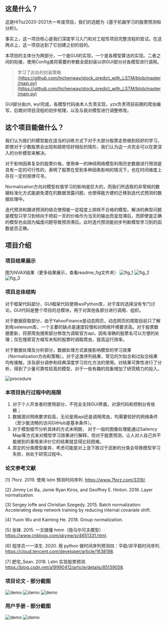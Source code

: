 ## 这是什么？
这是HITsz2020-2021大一年度项目，我们的选题为《基于机器学习的股票预测和分析》。

事实上，这一项目核心是我们深度学习入门和对工程性项目完整流程的尝试。在这两点上，这一项目达到了它创建之初的目的。

本项目的主体分为两部分，一个是GUI的实现，一个是各模型算法的实现。二者之间的衔接，使用Config类将需要的参数全部封装以供GUI部分对各模型进行调用。
> 学习了此处的封装策略 [https://github.com/hichenway/stock_predict_with_LSTM/blob/master/main.py](https://github.com/hichenway/stock_predict_with_LSTM/blob/master/main.py)


GUI部分由zh, wyl完成，各模型代码由本人负责实现，yzx负责项目前期的爬虫编写，后期对项目流程的初步梳理，以及与我对模型进行调整修改。
## 这个项目能做什么？
我们认为我们的模型能在适当的训练方式下对于大部分股票走势做到较好的学习，即使对于少数股票会出现和趋势恰好相反的情形，我们认为这一点完全可以在更深入的分析模型来解决。

对于影响因素复杂的股票价格，使用单一的神经网络模型利用历史数据进行预测是具有一定的可行性的，表明了股票在受到多种因素影响的情况下，也在时间维度上存在一定的规律可寻。

Normalization方向对模型权值学习的影响是巨大的，而我们所选取的非常规的数据标准化方式能避免潜在的数据泄露问题，也使得能方便的迁移到迭代式预测的数据处理中。

迭代预测和跟进预测的结合使用能一定程度上排除不合格的模型。解决的典型问题是模型只学习到倾向于把前一天的价格作为当天的输出而呈现滞后，而即使是正确的模型也会因为幅度问题导致预测滞后。此时迭代预测能初步判断模型学习到的函数是否正确。

## 项目介绍
### 项目结果展示
图为NVAX结果（更多结果展示，查看readme_fig文件夹）
![fig_1](readme_fig/NVAX_true.png)
![fig_2](readme_fig/NVAX_forecast_1.png)
![fig_3](readme_fig/NVAX_forecast_2.png)

### 项目总体结构
对于框架代码部分，GUI框架代码使用wxPython库，对于库的选择没有专门讨论。GUI代码是整个项目的总模块，用于对其他各部分进行调用、组织。

对于数据获取部分，由于YahooFinance是动态网页，动态网页的爬取目前只了解到有selenium库，一个主要的缺点是速度较慢和对网络环境要求高。对于股票数据更新，将原爬虫搜索部分修改为调取官方api，因有准确的股票名可以方便的处理；仅在搜索官方缩写未知的股票时调取爬虫，提高运行效率。

对于数据处理及分析部分，数据处理方式直接影响模型的学习效果（Normalization方向和策略）。对于这类序列结果，常见的欠拟合和过拟合结果均有接触，涉及部分调参和经典深度学习优化方法的使用。对结果可靠性进行了分析，得到了少量可靠性较高的模型，对于一些有趣的现象增加了研究精力的投入。

![procedure](readme_fig/procedure.png)

### 本项目执行过程中的局限
1. 对于个人开发者的使用部分，不完全支持GUI界面，对源代码和控制台有依赖；
2. 数据源对网络要求较高，无论是用api还是调用爬虫，均需要较好的网络条件（至少能流畅的访问GitHub是基本条件）。
3. 对于模型细节分析具体的方式未明朗， 对于一般的图像处理能通过Saliency Map等方式来对模型学习效果进行解释，但对于股票预测，让人对人自己并不能做到的事情来评价它的结果就显得比较困难。
4. 原定的分类模型废弃，考虑可能是对上涨下跌过于武断的分类会导致模型学习失败，尚处于研究过程中。

### 论文参考文献

[1] 7forz. 2019. 使用 lstm 预测时间序列. https://www.7forz.com/3319/.

[2] Jimmy Lei Ba, Jamie Ryan Kiros, and Geoffrey E. Hinton. 2016. Layer normalization.

[3] Sergey Ioffe and Christian Szegedy. 2015. Batch normalization: Accelerating deep network training by reducing internal covariate shift.

[4] Yuxin Wu and Kaiming He. 2018. Group normalization.

[5] 张锋. 2015. 一文搞懂 hmm（隐马尔可夫模型）. https://www.cnblogs.com/skyme/p/4651331.html.

[6] 程序员一一涤生. 2020. 用 python 做时间序列预测四：平稳/非平稳时间序列. https://cloud.tencent.com/developer/article/1638198.

[7] 肥宅_Sean. 2018. Lstm 实现股票预测. https://blog.csdn.net/a19990412/article/details/85139058.

### 项目论文 - 部分截图
![demo](readme_fig/2021-10-31.png)
![demo](readme_fig/11.png)
![demo](readme_fig/12.png)

### 用户手册 - 部分截图
![demo](readme_fig/16.png)
![demo](readme_fig/19.png)






